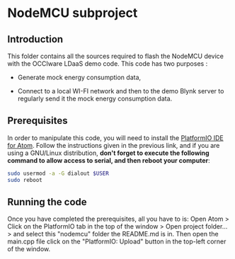 # NodeMCU subproject

## Introduction

This folder contains all the sources required to flash the NodeMCU device with the OCCIware LDaaS demo code. This code has two purposes :

+ Generate mock energy consumption data,

+ Connect to a local WI-FI network and then to the demo Blynk server to regularly send it the mock energy consumption data.

## Prerequisites

In order to manipulate this code, you will need to install the [PlatformIO IDE for Atom](http://platformio.org/platformio-ide). Follow the instructions given in the previous link, and if you are using a GNU/Linux distribution, **don't forget to execute the following command to allow access to serial, and then reboot your computer**:

```bash
sudo usermod -a -G dialout $USER
sudo reboot
```

## Running the code

Once you have completed the prerequisites, all you have to is: Open Atom > Click on the PlatformIO tab in the top of the window > Open project folder... > and select this "nodemcu" folder the README.md is in. Then open the main.cpp file click on the "PlatformIO: Upload" button in the top-left corner of the window.

